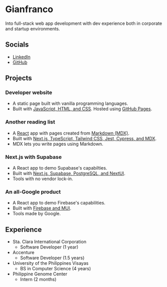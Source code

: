 # Gianfranco

Into full-stack web app development with dev experience both in corporate and startup environments.

## Socials

- [LinkedIn](linkedin.com)
- [GitHub](github.com)

## Projects

### Developer website

- A static page built with vanilla programming languages.
- Built with <u>JavaScript, HTML, and CSS</u>. Hosted using <u>GitHub Pages</u>.

### Another reading list

- A <u>React</u> app with pages created from <u>Markdown (MDX)</u>.
- Built with <u>Next.js, TypeScript, Tailwind CSS, Jest, Cypress, and MDX</u>.
- MDX lets you write pages using Markdown.

### Next.js with Supabase

- A React app to demo Supabase's capabilties.
- Built with <u>Next.js, Supabase, PostgreSQL, and NextUI</u>.
- Tools with no vendor lock-in.

### An all-Google product

- A React app to demo Firebase's capabilities.
- Built with <u>Firebase and MUI</u>.
- Tools made by Google.

## Experience

- Sta. Clara International Corporation
  - Software Developer (1 year)
- Accenture
  - Software Developer (1.5 years)
- University of the Philippines Visayas
  - BS in Computer Science (4 years)
- Philippine Genome Center
  - Intern (2 months)
